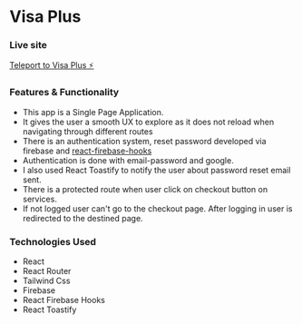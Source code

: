 # Visa Plus

### Live site

[Teleport to Visa Plus ⚡](https://visa-plus.web.app/)

### Features & Functionality

- This app is a Single Page Application.
- It gives the user a smooth UX to explore as it does not reload when navigating through different routes
- There is an authentication system, reset password developed via firebase and [react-firebase-hooks](https://github.com/CSFrequency/react-firebase-hooks)
- Authentication is done with email-password and google.
- I also used React Toastify to notify the user about password reset email sent.
- There is a protected route when user click on checkout button on services.
- If not logged user can't go to the checkout page. After logging in user is redirected to the destined page.

### Technologies Used

- React
- React Router
- Tailwind Css
- Firebase
- React Firebase Hooks
- React Toastify
